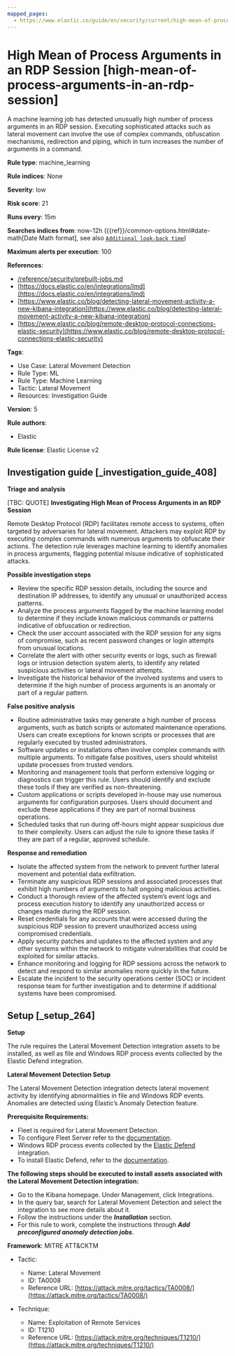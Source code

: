 ```yaml
---
mapped_pages:
  - https://www.elastic.co/guide/en/security/current/high-mean-of-process-arguments-in-an-rdp-session.html
---
```


# High Mean of Process Arguments in an RDP Session [high-mean-of-process-arguments-in-an-rdp-session]

A machine learning job has detected unusually high number of process arguments in an RDP session. Executing sophisticated attacks such as lateral movement can involve the use of complex commands, obfuscation mechanisms, redirection and piping, which in turn increases the number of arguments in a command.

**Rule type**: machine_learning

**Rule indices**: None

**Severity**: low

**Risk score**: 21

**Runs every**: 15m

**Searches indices from**: now-12h ({{ref}}/common-options.html#date-math[Date Math format], see also [`Additional look-back time`](docs-content://solutions/security/detect-and-alert/create-detection-rule.md#rule-schedule))

**Maximum alerts per execution**: 100

**References**:

* [/reference/security/prebuilt-jobs.md](/reference/prebuilt-jobs.md)
* [https://docs.elastic.co/en/integrations/lmd](https://docs.elastic.co/en/integrations/lmd)
* [https://www.elastic.co/blog/detecting-lateral-movement-activity-a-new-kibana-integration](https://www.elastic.co/blog/detecting-lateral-movement-activity-a-new-kibana-integration)
* [https://www.elastic.co/blog/remote-desktop-protocol-connections-elastic-security](https://www.elastic.co/blog/remote-desktop-protocol-connections-elastic-security)

**Tags**:

* Use Case: Lateral Movement Detection
* Rule Type: ML
* Rule Type: Machine Learning
* Tactic: Lateral Movement
* Resources: Investigation Guide

**Version**: 5

**Rule authors**:

* Elastic

**Rule license**: Elastic License v2

## Investigation guide [_investigation_guide_408]

**Triage and analysis**

[TBC: QUOTE]
**Investigating High Mean of Process Arguments in an RDP Session**

Remote Desktop Protocol (RDP) facilitates remote access to systems, often targeted by adversaries for lateral movement. Attackers may exploit RDP by executing complex commands with numerous arguments to obfuscate their actions. The detection rule leverages machine learning to identify anomalies in process arguments, flagging potential misuse indicative of sophisticated attacks.

**Possible investigation steps**

* Review the specific RDP session details, including the source and destination IP addresses, to identify any unusual or unauthorized access patterns.
* Analyze the process arguments flagged by the machine learning model to determine if they include known malicious commands or patterns indicative of obfuscation or redirection.
* Check the user account associated with the RDP session for any signs of compromise, such as recent password changes or login attempts from unusual locations.
* Correlate the alert with other security events or logs, such as firewall logs or intrusion detection system alerts, to identify any related suspicious activities or lateral movement attempts.
* Investigate the historical behavior of the involved systems and users to determine if the high number of process arguments is an anomaly or part of a regular pattern.

**False positive analysis**

* Routine administrative tasks may generate a high number of process arguments, such as batch scripts or automated maintenance operations. Users can create exceptions for known scripts or processes that are regularly executed by trusted administrators.
* Software updates or installations often involve complex commands with multiple arguments. To mitigate false positives, users should whitelist update processes from trusted vendors.
* Monitoring and management tools that perform extensive logging or diagnostics can trigger this rule. Users should identify and exclude these tools if they are verified as non-threatening.
* Custom applications or scripts developed in-house may use numerous arguments for configuration purposes. Users should document and exclude these applications if they are part of normal business operations.
* Scheduled tasks that run during off-hours might appear suspicious due to their complexity. Users can adjust the rule to ignore these tasks if they are part of a regular, approved schedule.

**Response and remediation**

* Isolate the affected system from the network to prevent further lateral movement and potential data exfiltration.
* Terminate any suspicious RDP sessions and associated processes that exhibit high numbers of arguments to halt ongoing malicious activities.
* Conduct a thorough review of the affected system’s event logs and process execution history to identify any unauthorized access or changes made during the RDP session.
* Reset credentials for any accounts that were accessed during the suspicious RDP session to prevent unauthorized access using compromised credentials.
* Apply security patches and updates to the affected system and any other systems within the network to mitigate vulnerabilities that could be exploited for similar attacks.
* Enhance monitoring and logging for RDP sessions across the network to detect and respond to similar anomalies more quickly in the future.
* Escalate the incident to the security operations center (SOC) or incident response team for further investigation and to determine if additional systems have been compromised.


## Setup [_setup_264]

**Setup**

The rule requires the Lateral Movement Detection integration assets to be installed, as well as file and Windows RDP process events collected by the Elastic Defend integration.

**Lateral Movement Detection Setup**

The Lateral Movement Detection integration detects lateral movement activity by identifying abnormalities in file and Windows RDP events. Anomalies are detected using Elastic’s Anomaly Detection feature.

**Prerequisite Requirements:**

* Fleet is required for Lateral Movement Detection.
* To configure Fleet Server refer to the [documentation](docs-content://reference/ingestion-tools/fleet/fleet-server.md).
* Windows RDP process events collected by the [Elastic Defend](https://docs.elastic.co/en/integrations/endpoint) integration.
* To install Elastic Defend, refer to the [documentation](docs-content://solutions/security/configure-elastic-defend/install-elastic-defend.md).

**The following steps should be executed to install assets associated with the Lateral Movement Detection integration:**

* Go to the Kibana homepage. Under Management, click Integrations.
* In the query bar, search for Lateral Movement Detection and select the integration to see more details about it.
* Follow the instructions under the ***Installation*** section.
* For this rule to work, complete the instructions through ***Add preconfigured anomaly detection jobs***.

**Framework**: MITRE ATT&CKTM

* Tactic:

    * Name: Lateral Movement
    * ID: TA0008
    * Reference URL: [https://attack.mitre.org/tactics/TA0008/](https://attack.mitre.org/tactics/TA0008/)

* Technique:

    * Name: Exploitation of Remote Services
    * ID: T1210
    * Reference URL: [https://attack.mitre.org/techniques/T1210/](https://attack.mitre.org/techniques/T1210/)



